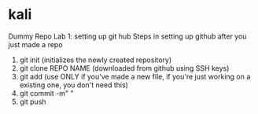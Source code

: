 # kali
Dummy Repo
Lab 1: setting up git hub
Steps in setting up github after you just made a repo

1. git init (initializes the newly created repository)
2. git clone  REPO NAME (downloaded from github using SSH keys)
3. git add (use ONLY if you've made a new file, if you're just working on a existing one, you don't need this)
4. git commit -m" "
5. git push
